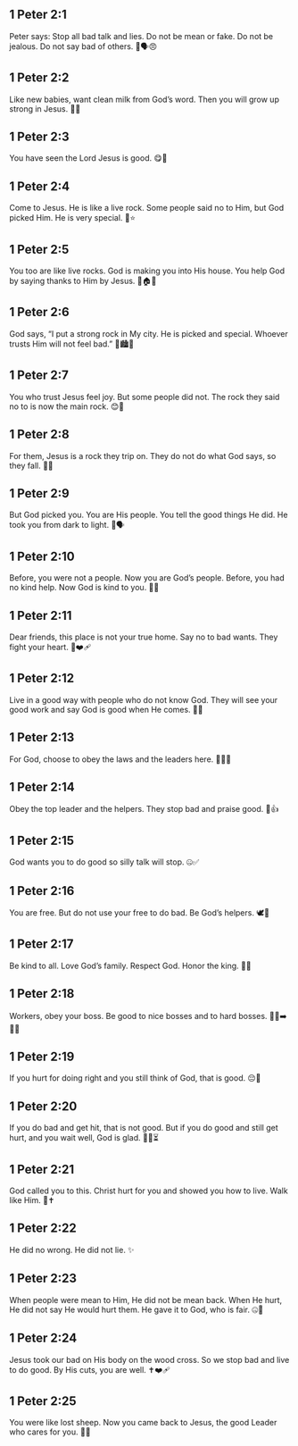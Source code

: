 ## 1 Peter 2:1
Peter says: Stop all bad talk and lies. Do not be mean or fake. Do not be jealous. Do not say bad of others. 🚫🗣️😠
## 1 Peter 2:2
Like new babies, want clean milk from God’s word. Then you will grow up strong in Jesus. 🍼📖
## 1 Peter 2:3
You have seen the Lord Jesus is good. 😋🙏
## 1 Peter 2:4
Come to Jesus. He is like a live rock. Some people said no to Him, but God picked Him. He is very special. 🧱⭐
## 1 Peter 2:5
You too are like live rocks. God is making you into His house. You help God by saying thanks to Him by Jesus. 🧱🏠🙏
## 1 Peter 2:6
God says, “I put a strong rock in My city. He is picked and special. Whoever trusts Him will not feel bad.” 🧱🏙️🙂
## 1 Peter 2:7
You who trust Jesus feel joy. But some people did not. The rock they said no to is now the main rock. 😊🧱
## 1 Peter 2:8
For them, Jesus is a rock they trip on. They do not do what God says, so they fall. 🤕🧱
## 1 Peter 2:9
But God picked you. You are His people. You tell the good things He did. He took you from dark to light. 🌟🗣️
## 1 Peter 2:10
Before, you were not a people. Now you are God’s people. Before, you had no kind help. Now God is kind to you. 🤝💖
## 1 Peter 2:11
Dear friends, this place is not your true home. Say no to bad wants. They fight your heart. 🚫❤️‍🩹
## 1 Peter 2:12
Live in a good way with people who do not know God. They will see your good work and say God is good when He comes. 👀✨
## 1 Peter 2:13
For God, choose to obey the laws and the leaders here. 🧑‍⚖️📜
## 1 Peter 2:14
Obey the top leader and the helpers. They stop bad and praise good. 🚓👍
## 1 Peter 2:15
God wants you to do good so silly talk will stop. 🤐✅
## 1 Peter 2:16
You are free. But do not use your free to do bad. Be God’s helpers. 🕊️🙌
## 1 Peter 2:17
Be kind to all. Love God’s family. Respect God. Honor the king. 💙👑
## 1 Peter 2:18
Workers, obey your boss. Be good to nice bosses and to hard bosses. 🧑‍🏭➡️👨‍💼
## 1 Peter 2:19
If you hurt for doing right and you still think of God, that is good. 😔🙏
## 1 Peter 2:20
If you do bad and get hit, that is not good. But if you do good and still get hurt, and you wait well, God is glad. 🛑✅⏳
## 1 Peter 2:21
God called you to this. Christ hurt for you and showed you how to live. Walk like Him. 👣✝️
## 1 Peter 2:22
He did no wrong. He did not lie. ✨
## 1 Peter 2:23
When people were mean to Him, He did not be mean back. When He hurt, He did not say He would hurt them. He gave it to God, who is fair. 🤐🙏
## 1 Peter 2:24
Jesus took our bad on His body on the wood cross. So we stop bad and live to do good. By His cuts, you are well. ✝️❤️‍🩹
## 1 Peter 2:25
You were like lost sheep. Now you came back to Jesus, the good Leader who cares for you. 🐑💗
